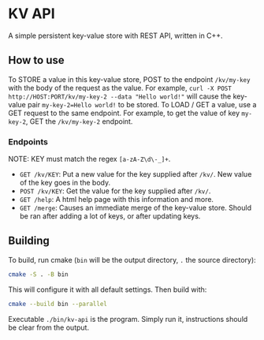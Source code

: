 # KV API

A simple persistent key-value store with REST API, written in C++.

## How to use

To STORE a value in this key-value store, POST to the endpoint `/kv/my-key` with the body of the request as the value.
For example, `curl -X POST http://HOST:PORT/kv/my-key-2 --data "Hello world!"` will cause the key-value pair `my-key-2=Hello world!` to be stored.
To LOAD / GET a value, use a GET request to the same endpoint. For example, to get the value of key `my-key-2`, GET the `/kv/my-key-2` endpoint.

### Endpoints

NOTE: KEY must match the regex `[a-zA-Z\d\-_]+`.

- `GET /kv/KEY`: Put a new value for the key supplied after `/kv/`. New value of the key goes in the body.
- `POST /kv/KEY`: Get the value for the key supplied after `/kv/`.
- `GET /help`: A html help page with this information and more.
- `GET /merge`: Causes an immediate merge of the key-value store. Should be ran after adding a lot of keys, or after updating keys.

## Building

To build, run cmake (`bin` will be the output directory, `.` the source directory):

```sh
cmake -S . -B bin
```

This will configure it with all default settings.
Then build with:

```sh
cmake --build bin --parallel
```

Executable `./bin/kv-api` is the program. Simply run it, instructions should be clear from the output.

